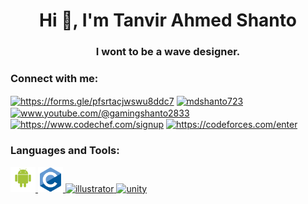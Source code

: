 <h1 align="center">Hi 👋, I'm Tanvir Ahmed Shanto</h1>
<h3 align="center">I wont to be a wave designer.</h3>

<h3 align="left">Connect with me:</h3>
<p align="left">
<a href="https://fb.com/https://forms.gle/pfsrtacjwswu8ddc7" target="blank"><img align="center" src="https://raw.githubusercontent.com/rahuldkjain/github-profile-readme-generator/master/src/images/icons/Social/facebook.svg" alt="https://forms.gle/pfsrtacjwswu8ddc7" height="30" width="40" /></a>
<a href="https://instagram.com/mdshanto723" target="blank"><img align="center" src="https://raw.githubusercontent.com/rahuldkjain/github-profile-readme-generator/master/src/images/icons/Social/instagram.svg" alt="mdshanto723" height="30" width="40" /></a>
<a href="https://www.youtube.com/c/www.youtube.com/@gamingshanto2833" target="blank"><img align="center" src="https://raw.githubusercontent.com/rahuldkjain/github-profile-readme-generator/master/src/images/icons/Social/youtube.svg" alt="www.youtube.com/@gamingshanto2833" height="30" width="40" /></a>
<a href="https://www.codechef.com/users/https://www.codechef.com/signup" target="blank"><img align="center" src="https://cdn.jsdelivr.net/npm/simple-icons@3.1.0/icons/codechef.svg" alt="https://www.codechef.com/signup" height="30" width="40" /></a>
<a href="https://codeforces.com/profile/https://codeforces.com/enter" target="blank"><img align="center" src="https://raw.githubusercontent.com/rahuldkjain/github-profile-readme-generator/master/src/images/icons/Social/codeforces.svg" alt="https://codeforces.com/enter" height="30" width="40" /></a>
</p>

<h3 align="left">Languages and Tools:</h3>
<p align="left"> <a href="https://developer.android.com" target="_blank" rel="noreferrer"> <img src="https://raw.githubusercontent.com/devicons/devicon/master/icons/android/android-original-wordmark.svg" alt="android" width="40" height="40"/> </a> <a href="https://www.cprogramming.com/" target="_blank" rel="noreferrer"> <img src="https://raw.githubusercontent.com/devicons/devicon/master/icons/c/c-original.svg" alt="c" width="40" height="40"/> </a> <a href="https://www.adobe.com/in/products/illustrator.html" target="_blank" rel="noreferrer"> <img src="https://www.vectorlogo.zone/logos/adobe_illustrator/adobe_illustrator-icon.svg" alt="illustrator" width="40" height="40"/> </a> <a href="https://unity.com/" target="_blank" rel="noreferrer"> <img src="https://www.vectorlogo.zone/logos/unity3d/unity3d-icon.svg" alt="unity" width="40" height="40"/> </a> </p>
